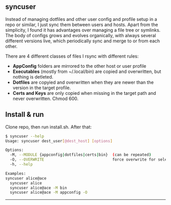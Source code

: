 ## syncuser
Instead of managing dotfiles and other user config and profile setup in a repo or similar, I just sync them between users and hosts. Apart from the simplicity, I found it has advantages over managing a file tree or symlinks. The body of configs grows and evolves organically, with always several different versions live, which periodically sync and merge to or from each other.

There are 4 different classes of files I rsync with different rules:
- **AppConfig** folders are mirrored to the other host or user profile
- **Executables** (mostly from ~/.local/bin) are copied and overwritten, but nothing is detleted.
- **Dotfiles** are copyied and overwritten when they are newer than the version in the target profile.
- **Certs and Keys** are only copied when missing in the target path and never overwritten. Chmod 600.

## Install & run
Clone repo, then run install.sh. After that:

```bash
$ syncuser --help
Usage: syncuser dest_user[@dest_host] [options]

Options:
  -M, --MODULE {appconfig|dotfiles|certs|bin}  (can be repeated)
  -O, --OVERWRITE                              force overwrite for selected modules
  -h, --help

Examples:
syncuser alice@ace
  syncuser alice
  syncuser alice@ace -M bin
  syncuser alice@ace -M appconfig -O
```
---
